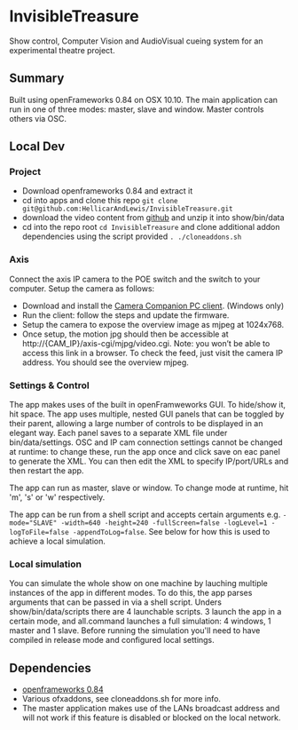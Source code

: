 # InvisibleTreasure
Show control, Computer Vision and AudioVisual cueing system for an experimental theatre project.

## Summary
Built using openFrameworks 0.84 on OSX 10.10. The main application can run in one of three modes: master, slave and window. Master controls others via OSC.


## Local Dev
### Project
-   Download openframeworks 0.84 and extract it
-   cd into apps and clone this repo `git clone git@github.com:HellicarAndLewis/InvisibleTreasure.git`
-   download the video content from [github](https://github.com/HellicarAndLewis/InvisibleTreasure/releases) and unzip it into show/bin/data
-   cd into the repo root `cd InvisibleTreasure` and clone additional addon dependencies using the script provided `. ./cloneaddons.sh`

### Axis 
Connect the axis IP camera to the POE switch and the switch to your computer. Setup the camera as follows:
-   Download and install the [Camera Companion PC client](http://www.axis.com/my/en/products/axis-camera-companion#). (Windows only)
-   Run the client: follow the steps and update the firmware.
-   Setup the camera to expose the overview image as mjpeg at 1024x768.
-   Once setup, the motion jpg should then be accessible at http://{CAM_IP}/axis-cgi/mjpg/video.cgi. Note: you won’t be able to access this link in a browser. To check the feed, just visit the camera IP address. You should see the overview mjpeg.


### Settings & Control
The app makes uses of the built in openFramweworks GUI. To hide/show it, hit space. The app uses multiple, nested GUI panels that can be toggled by their parent, allowing a large number of controls to be displayed in an elegant way. Each panel saves to a separate XML file under bin/data/settings. OSC and IP cam connection settings cannot be changed at runtime: to change these, run the app once and click save on eac panel to generate the XML. You can then edit the XML to specify IP/port/URLs and then restart the app.

The app can run as master, slave or window. To change mode at runtime, hit 'm', 's' or 'w' respectively.

The app can be run from a shell script and accepts certain arguments e.g. `-mode="SLAVE" -width=640 -height=240 -fullScreen=false -logLevel=1 -logToFile=false -appendToLog=false`. See below for how this is used to achieve a local simulation.

### Local simulation
You can simulate the whole show on one machine by lauching multiple instances of the app in different modes. To do this, the app parses arguments that can be passed in via a shell script. Unders show/bin/data/scripts there are 4 launchable scripts. 3 launch the app in a certain mode, and all.command launches a full simulation: 4 windows, 1 master and 1 slave. Before running the simulation you'll need to have compiled in release mode and configured local settings.


## Dependencies
-	[openframeworks 0.84](http://www.openframeworks.cc/download/)
-   Various ofxaddons, see cloneaddons.sh for more info.
-   The master application makes use of the LANs broadcast address and will not work if this feature is disabled or blocked on the local network.
